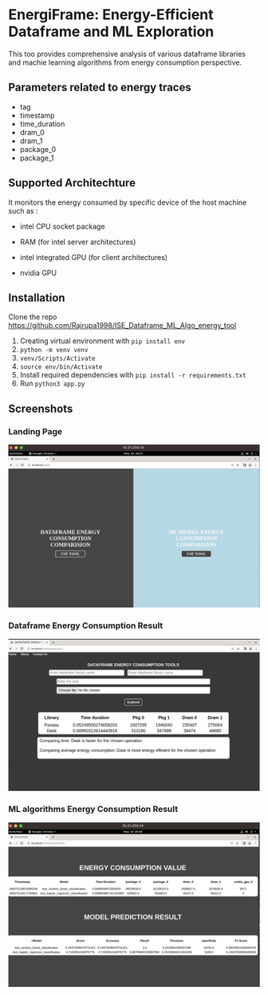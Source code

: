 
# EnergiFrame: Energy-Efficient Dataframe and ML Exploration

This too provides comprehensive analysis of various dataframe libraries and machie learning algorithms from energy consumption perspective.

## Parameters related to energy traces

- tag
- timestamp
- time_duration
- dram_0
- dram_1
- package_0
- package_1



## Supported Architechture

It monitors the energy consumed by specific device of the host machine such as :

- intel CPU socket package

- RAM (for intel server architectures)

- intel integrated GPU (for client architectures)

- nvidia GPU


## Installation

Clone the repo https://github.com/Rajrupa1998/ISE_Dataframe_ML_Algo_energy_tool

1. Creating virtual environment with `pip install env`
2. `python -m venv venv`
3. `venv/Scripts/Activate`
4.  `source env/bin/Activate`
5. Install required dependencies with `pip install -r requirements.txt`
6. Run `python3 app.py`




## Screenshots

<p>
<h3>Landing Page</h3>
<img src="Images/landing.png">
<h3>Dataframe Energy Consumption Result</h3>
    <img src="Images/df.png">
<h3>ML algorithms Energy Consumption Result</h3>
    <img src="Images/model.png">


</p>
 


